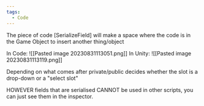 ```yaml
---
tags:
  - Code
---
```

The piece of code [SerializeField] will make a space where the code is in the Game Object to insert another thing/object

In Code:
![[Pasted image 20230831113051.png]]
In Unity:
![[Pasted image 20230831113119.png]]

Depending on what comes after private/public decides whether the slot is a drop-down or a "select slot"

HOWEVER fields that are serialised CANNOT be used in other scripts, you can just see them in the inspector.